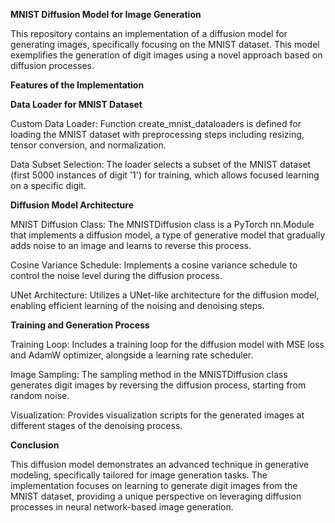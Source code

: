 **MNIST Diffusion Model for Image Generation**

This repository contains an implementation of a diffusion model for generating images, specifically focusing on the MNIST dataset. This model exemplifies the generation of digit images using a novel approach based on diffusion processes.

**Features of the Implementation**

**Data Loader for MNIST Dataset**

Custom Data Loader: Function create\_mnist\_dataloaders is defined for loading the MNIST dataset with preprocessing steps including resizing, tensor conversion, and normalization.

Data Subset Selection: The loader selects a subset of the MNIST dataset (first 5000 instances of digit '1') for training, which allows focused learning on a specific digit.

**Diffusion Model Architecture**

MNIST Diffusion Class: The MNISTDiffusion class is a PyTorch nn.Module that implements a diffusion model, a type of generative model that gradually adds noise to an image and learns to reverse this process.

Cosine Variance Schedule: Implements a cosine variance schedule to control the noise level during the diffusion process.

UNet Architecture: Utilizes a UNet-like architecture for the diffusion model, enabling efficient learning of the noising and denoising steps.

**Training and Generation Process**

Training Loop: Includes a training loop for the diffusion model with MSE loss and AdamW optimizer, alongside a learning rate scheduler.

Image Sampling: The sampling method in the MNISTDiffusion class generates digit images by reversing the diffusion process, starting from random noise.

Visualization: Provides visualization scripts for the generated images at different stages of the denoising process.

**Conclusion**

This diffusion model demonstrates an advanced technique in generative modeling, specifically tailored for image generation tasks. The implementation focuses on learning to generate digit images from the MNIST dataset, providing a unique perspective on leveraging diffusion processes in neural network-based image generation.